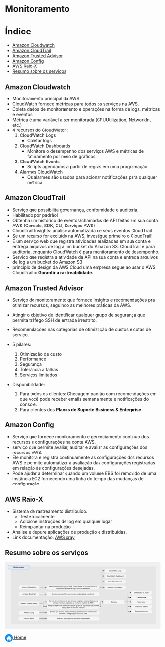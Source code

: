 # Monitoramento

# Índice

* [Amazon Cloudwatch](#amazon-cloudwatch)
* [Amazon CloudTrail](#amazon-cloudtrail)
* [Amazon Trusted Advisor](#amazon-trusted-advisor)
* [Amazon Config](#amazon-config)
* [AWS Raio-X](#amazon-raiox)
* [Resumo sobre os serviços](#resumo-sobre-os-serviços)

## Amazon Cloudwatch

* Monitoramento principal da AWS.
* CloudWatch fornece métricas para todos os serviços na AWS.
* Coleta dados de monitoramento e operações na forma de logs, métricas e eventos.
* Métrica é uma variável a ser monitorada (CPUUtilization, NetworkIn, etc.)
* 4 recursos do CloudWatch:
    1. CloudWatch Logs
        - Coletar logs
    2. CloudWatch Dashboards
        - Monitore o desempenho dos serviços AWS e métricas de faturamento por meio de gráficos
    3. CloudWatch Events
        - Scripts agendados a partir de regras em uma programação
    4. Alarmes CloudWatch
        - Os alarmes são usados ​​para acionar notificações para qualquer métrica

## Amazon CloudTrail

* Serviço que possibilita governança, conformidade e auditoria.
* Habilitado por padrão!
* Obtenha um histórico de eventos/chamadas de API feitas em sua conta AWS (Console, SDK, CLI, Serviços AWS)
* CloudTrail Insights: análise automatizada de seus eventos CloudTrail
* Se um recurso for excluído na AWS, investigue primeiro o CloudTrail!
* É um serviço web que registra atividades realizadas em sua conta e entrega arquivos de log a um bucket do Amazon S3. CloudTrail é para auditoria, enquanto CloudWatch é para monitoramento de desempenho.
* Serviço que registra a atividade da API na sua conta e entrega arquivos de log a um bucket do Amazon S3
* princípio de design da AWS Cloud uma empresa segue ao usar o AWS CloudTrail = **Garantir a rastreabilidade.**


## Amazon Trusted Advisor

* Serviço de monitoramento que fornece insights e recomendações pra otimizar recursos, seguindo as melhores práticas da AWS.
* Atingir o objetivo de identificar qualquer grupo de segurança que permita tráfego SSH de entrada irrestrito.
* Recomendações nas categorias de otimização de custos e cotas de serviço.

* 5 pilares:
    1. Otimização de custo
    2. Performance
    3. Segurança
    4. Tolerância a falhas
    5. Serviços limitados
* Disponibilidade:
    1. Para todos os clientes: Checagem padrão com recomendações em que você pode receber emails semanalmente e notificações do console.
    2. Para clientes dos **Planos de Suporte Business & Enterprise**

## Amazon Config

* Serviço que fornece monitoramento e gerenciamento contínuo dos recursos e configurações na conta AWS.
* serviço que permite avaliar, auditar e avaliar as configurações dos recursos AWS.
* Ele monitora e registra continuamente as configurações dos recursos AWS e permite automatizar a avaliação das configurações registradas em relação às configurações desejadas.
* Pode ajudar a determinar quando um volume EBS foi removido de uma instância EC2 fornecendo uma linha do tempo das mudanças de configuração.


## AWS Raio-X

* Sistema de rastreamento distribuído.
    - Teste localmente
    - Adicione instruções de log em qualquer lugar
    - Reimplantar na produção
* Analise e depure aplicações de produção e distribuídas.
* Link documentação: [AWS xray](https://aws.amazon.com/pt/xray/)

## Resumo sobre os serviços

![Resumo de Monitoramento](../images/10_fig_monitoramento.png)

[<img align="center" src="../images/botao-home.png" height="25" width="25"/> Home](../README.md)